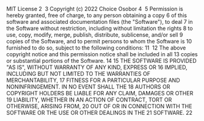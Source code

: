 
MIT License
2
​
3
Copyright (c) 2022 Choice Osobor
4
​
5
Permission is hereby granted, free of charge, to any person obtaining a copy
6
of this software and associated documentation files (the "Software"), to deal
7
in the Software without restriction, including without limitation the rights
8
to use, copy, modify, merge, publish, distribute, sublicense, and/or sell
9
copies of the Software, and to permit persons to whom the Software is
10
furnished to do so, subject to the following conditions:
11
​
12
The above copyright notice and this permission notice shall be included in all
13
copies or substantial portions of the Software.
14
​
15
THE SOFTWARE IS PROVIDED "AS IS", WITHOUT WARRANTY OF ANY KIND, EXPRESS OR
16
IMPLIED, INCLUDING BUT NOT LIMITED TO THE WARRANTIES OF MERCHANTABILITY,
17
FITNESS FOR A PARTICULAR PURPOSE AND NONINFRINGEMENT. IN NO EVENT SHALL THE
18
AUTHORS OR COPYRIGHT HOLDERS BE LIABLE FOR ANY CLAIM, DAMAGES OR OTHER
19
LIABILITY, WHETHER IN AN ACTION OF CONTRACT, TORT OR OTHERWISE, ARISING FROM,
20
OUT OF OR IN CONNECTION WITH THE SOFTWARE OR THE USE OR OTHER DEALINGS IN THE
21
SOFTWARE.
22
​
